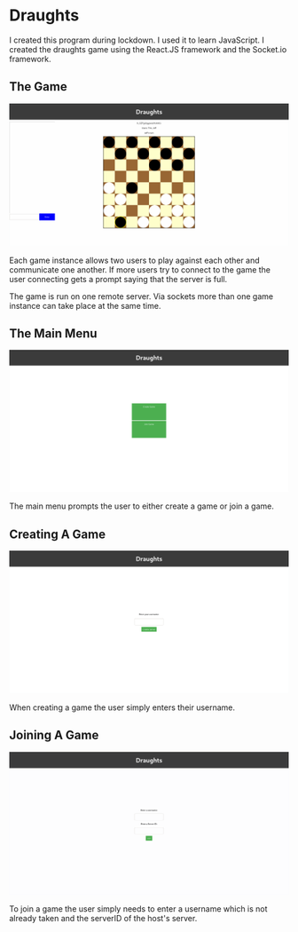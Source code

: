 # Draughts

I created this program during lockdown. I used it to learn JavaScript. I created the draughts game using the React.JS framework and the Socket.io framework.

## The Game

![the game](https://github.com/tim-beatham/draughts/blob/master/images/game.png)

Each game instance allows two users to play against each other and communicate one another. If more users try to connect to the game the user connecting gets a prompt saying that the server is full.

The game is run on one remote server. Via sockets more than one game instance can take place at the same time.

## The Main Menu

![the main menu](https://github.com/tim-beatham/draughts/blob/master/images/main_menu.png)

The main menu prompts the user to either create a game or join a game.

## Creating A Game

![creating a game](https://github.com/tim-beatham/draughts/blob/master/images/create_server.png)

When creating a game the user simply enters their username.

## Joining A Game

![joining a game](https://github.com/tim-beatham/draughts/blob/master/images/join_game.png)

To join a game the user simply needs to enter a username which is not already taken and the serverID of the host's server.


